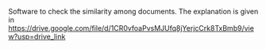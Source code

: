 Software to check the similarity among documents. The explanation is given in  https://drive.google.com/file/d/1CR0vfoaPvsMJUfq8jYerjcCrk8TxBmb9/view?usp=drive_link

